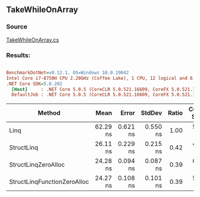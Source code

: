 ﻿## TakeWhileOnArray

### Source
[TakeWhileOnArray.cs](../../src/StructLinq.Benchmark/TakeWhileOnArray.cs)

### Results:
``` ini

BenchmarkDotNet=v0.12.1, OS=Windows 10.0.19042
Intel Core i7-8750H CPU 2.20GHz (Coffee Lake), 1 CPU, 12 logical and 6 physical cores
.NET Core SDK=5.0.202
  [Host]     : .NET Core 5.0.5 (CoreCLR 5.0.521.16609, CoreFX 5.0.521.16609), X64 RyuJIT
  DefaultJob : .NET Core 5.0.5 (CoreCLR 5.0.521.16609, CoreFX 5.0.521.16609), X64 RyuJIT


```
|                      Method |     Mean |    Error |   StdDev | Ratio | Code Size |  Gen 0 | Gen 1 | Gen 2 | Allocated |
|---------------------------- |---------:|---------:|---------:|------:|----------:|-------:|------:|------:|----------:|
|                        Linq | 62.29 ns | 0.621 ns | 0.550 ns |  1.00 |     561 B | 0.0221 |     - |     - |     104 B |
|                  StructLinq | 26.11 ns | 0.229 ns | 0.215 ns |  0.42 |     468 B | 0.0068 |     - |     - |      32 B |
|         StructLinqZeroAlloc | 24.28 ns | 0.094 ns | 0.087 ns |  0.39 |     628 B |      - |     - |     - |         - |
| StructLinqFunctionZeroAlloc | 24.27 ns | 0.108 ns | 0.101 ns |  0.39 |     550 B |      - |     - |     - |         - |
